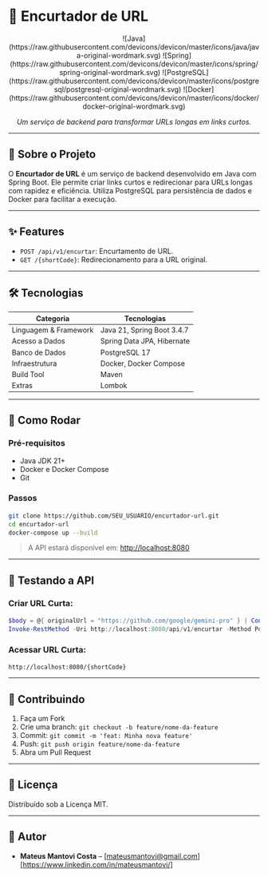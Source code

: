 # 📘 Encurtador de URL

<p align="center">
  ![Java](https://raw.githubusercontent.com/devicons/devicon/master/icons/java/java-original-wordmark.svg)
  ![Spring](https://raw.githubusercontent.com/devicons/devicon/master/icons/spring/spring-original-wordmark.svg)
  ![PostgreSQL](https://raw.githubusercontent.com/devicons/devicon/master/icons/postgresql/postgresql-original-wordmark.svg)
  ![Docker](https://raw.githubusercontent.com/devicons/devicon/master/icons/docker/docker-original-wordmark.svg)
</p>

<div align="center">

_Um serviço de backend para transformar URLs longas em links curtos._

</div>

---

## 📖 Sobre o Projeto

O **Encurtador de URL** é um serviço de backend desenvolvido em Java com Spring Boot. Ele permite criar links curtos e redirecionar para URLs longas com rapidez e eficiência. Utiliza PostgreSQL para persistência de dados e Docker para facilitar a execução.

---

## ✨ Features

- `POST /api/v1/encurtar`: Encurtamento de URL.
- `GET /{shortCode}`: Redirecionamento para a URL original.

---

## 🛠️ Tecnologias

| Categoria             | Tecnologias                |
| --------------------- | -------------------------- |
| Linguagem & Framework | Java 21, Spring Boot 3.4.7 |
| Acesso a Dados        | Spring Data JPA, Hibernate |
| Banco de Dados        | PostgreSQL 17              |
| Infraestrutura        | Docker, Docker Compose     |
| Build Tool            | Maven                      |
| Extras                | Lombok                     |

---

## 🚀 Como Rodar

### Pré-requisitos

- Java JDK 21+
- Docker e Docker Compose
- Git

### Passos

```bash
git clone https://github.com/SEU_USUARIO/encurtador-url.git
cd encurtador-url
docker-compose up --build
```

> A API estará disponível em: [http://localhost:8080](http://localhost:8080)

---

## 🧪 Testando a API

### Criar URL Curta:

```powershell
$body = @{ originalUrl = "https://github.com/google/gemini-pro" } | ConvertTo-Json
Invoke-RestMethod -Uri http://localhost:8080/api/v1/encurtar -Method Post -Body $body -ContentType "application/json"
```

### Acessar URL Curta:

```text
http://localhost:8080/{shortCode}
```

---

## 🤝 Contribuindo

1. Faça um Fork
2. Crie uma branch: `git checkout -b feature/nome-da-feature`
3. Commit: `git commit -m 'feat: Minha nova feature'`
4. Push: `git push origin feature/nome-da-feature`
5. Abra um Pull Request

---

## 📜 Licença

Distribuído sob a Licença MIT.

---

## 👤 Autor

- **Mateus Mantovi Costa** – [mateusmantovi@gmail.com] [https://www.linkedin.com/in/mateusmantovi/]
